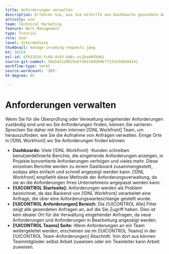 ```yaml
---
title: Anforderungen verwalten
description: Erfahren Sie, wie Sie mithilfe von Dashboards gesendete Anfragen finden. [!UICONTROL Startseite], die [!UICONTROL Anforderungen] oder [!UICONTROL Teams] Seite in [!DNL  Workfront].
activity: use
team: Technical Marketing
feature: Work Management
type: Tutorial
role: User
level: Intermediate
thumbnail: manage-incoming-requests.jpeg
kt: 10154
exl-id: df831816-fc60-4c63-b46c-ec2ba49fb061
source-git-commit: 58a545120b29a5f492344b89b77235e548e94241
workflow-type: tm+mt
source-wordcount: '203'
ht-degree: 0%

---
```


# Anforderungen verwalten

Wenn Sie für die Überprüfung oder Verwaltung eingehender Anforderungen zuständig sind und wo Sie Anforderungen finden, können Sie variieren. Sprechen Sie daher mit Ihrem internen [!DNL Workfront] Team, um herauszufinden, wie Sie die Aufnahme von Anfragen verwalten. Einige Orte in [!DNL Workfront] wo Sie Anforderungen finden können:

* **Dashboards:** Viele [!DNL Workfront] -Kunden schreiben benutzerdefinierte Berichte, die eingehende Anforderungen anzeigen, in Projekte konvertierte Anforderungen verfolgen und vieles mehr. Diese einzelnen Berichte werden zu einem Dashboard zusammengestellt, sodass alles einfach und schnell angezeigt werden kann. [!DNL Workfront] empfiehlt diese Methode der Anforderungsverwaltung, da sie an die Anforderungen Ihres Unternehmens angepasst werden kann.
* **[!UICONTROL Startseite]:** Anforderungen werden als Problem bezeichnet, da das Backend von [!DNL Workfront] verarbeitet eine Anfrage, die über eine Anforderungswarteschlange gestellt wurde.
* **[!UICONTROL Anforderungen] Bereich:** Die [!UICONTROL Alle] Filter zeigt alle gesendeten Anfragen an, auf die Sie Zugriff haben. Dies ist kein idealer Ort für die Verwaltung eingehender Anfragen, da neue Anforderungen und Anforderungen in Bearbeitung angezeigt werden.
* **[!UICONTROL Teams] Seite:** Wenn Anforderungen an ein Team weitergeleitet werden, erscheinen sie im [!UICONTROL Teams] in der [!UICONTROL Team-Anforderungen] Abschnitt. Von dort aus können Teammitglieder selbst Arbeit zuweisen oder ein Teamleiter kann Arbeit zuweisen.

